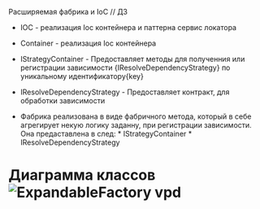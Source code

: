 Расширяемая фабрика и IoC // ДЗ 

* IOC - реализация Ioc контейнера и паттерна сервис локатора
* Container - реализация Ioc контейнера
* IStrategyContainer - Предоставляет методы для полученния или регистрации зависимости {IResolveDependencyStrategy} по уникальному идентификатору{key}
* IResolveDependencyStrategy - Предоставляет контракт, для обработки зависимости 

 * Фабрика реализована в виде фабричного метода, который в себе агрегирует некую логику заданну, при регистрации зависимости. Она предаставлена в след:
        * IStrategyContainer
        * IResolveDependencyStrategy        

# Диаграмма классов![ExpandableFactory vpd](https://user-images.githubusercontent.com/8067079/233018653-0f51215c-0305-429e-8762-216ce751e15a.jpg)
